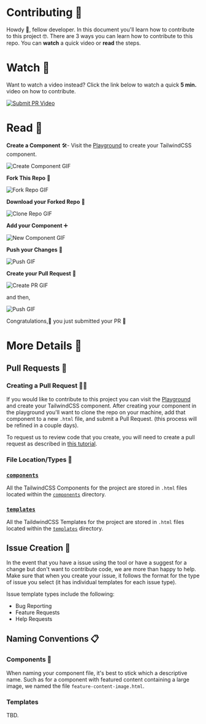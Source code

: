 # Contributing 🙌

Howdy 👋, fellow developer. In this document you'll learn how to contribute to this project 🤓. There are 3 ways you can learn how to contribute to this repo. You can **watch** a quick video or **read** the steps.

# Watch 🍿

Want to watch a video instead? Click the link below to watch a quick **5 min.** video on how to contribute.

[![Submit PR Video](https://cdn.devdojo.com/episode/images/September2020/hacktoberfest-2020.jpg)](https://devdojo.com/episode/hacktoberfest-2020)


# Read 📖

**Create a Component** 🛠️- Visit the [Playground](https://devdojo.com/tailwindcss/playground) to create your TailwindCSS component.

![Create Component GIF](https://cdn.devdojo.com/tails/images/1-create-component-min.gif)

**Fork This Repo** 🍴

![Fork Repo GIF](http://cdn.devdojo.com/tails/images/2-fork-repo-min.gif)

**Download your Forked Repo** 🔻

![Clone Repo GIF](http://cdn.devdojo.com/tails/images/3-clone-min.gif)

**Add your Component** ➕

![New Component GIF](http://cdn.devdojo.com/tails/images/4-new-component-min.gif)

**Push your Changes** 👊

![Push GIF](http://cdn.devdojo.com/tails/images/5-push.gif)

**Create your Pull Request**  🤏

![Create PR GIF](http://cdn.devdojo.com/tails/images/6-open-pr-min.gif)

and then,

![Push GIF](http://cdn.devdojo.com/tails/images/boom.gif)

Congratulations,🎉 you just submitted your PR 🤙


# More Details 📖

## Pull Requests 🤏

### Creating a Pull Request 👨‍💻

If you would like to contribute to this project you can visit the [Playground](https://devdojo.com/tailwindcss/playground) and create your TailwindCSS component. After creating your component in the playground you'll want to clone the repo on your machine, add that component to a new `.html` file, and submit a Pull Request. (this process will be refined in a couple days).

To request us to review code that you create, you will need to create a pull request as described in
 [this tutorial](https://www.digitalocean.com/community/tutorials/how-to-create-a-pull-request-on-github).

### File Location/Types 📁

### [`components`](./components)

All the TailwindCSS Components for the project are stored in `.html` files located within the [`components`](./components) directory.

### [`templates`](./templates)

All the TaildwindCSS Templates for the project are stored in `.html` files located within the [`templates`](./templates) directory.

## Issue Creation 🤨

In the event that you have a issue using the tool or have a suggest for a change but don't want to contribute code,
 we are more than happy to help.
Make sure that when you create your issue, it follows the format for the type of issue you select
 (it has individual templates for each issue type).

Issue template types include the following:
 - Bug Reporting
 - Feature Requests
 - Help Requests

## Naming Conventions 📋

### Components 🔧

When naming your component file, it's best to stick which a descriptive name. Such as for a component with featured content containing a large image, we named the file `feature-content-image.html`.

### Templates

TBD.
